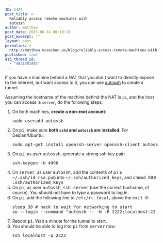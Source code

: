 ```yaml
---
ID: 1424
post_title: >
  Reliably access remote machines with
  autossh
author: matthew
post_date: 2015-08-14 00:19:15
post_excerpt: ""
layout: post
permalink: >
  http://matthew.mceachen.us/blog/reliably-access-remote-machines-with-autossh-1424.html
published: true
dsq_thread_id:
  - "4031501895"
---
```

If you have a machine behind a NAT that you don't want to directly expose to the internet, but want access to it, you can use <a href="http://www.harding.motd.ca/autossh/">autossh</a> to create a tunnel.

Assuming the hostname of the machine behind the NAT is <code>pi</code>, and the host you can access is <code>server</code>, do the following steps:

<!--more-->

<ol>
<li>On both machines, <strong>create a non-root account</strong>: <pre>sudo useradd autossh</pre></li>

<li>On <tt>pi</tt>, make sure <strong>both <code>sshd</code> and <code>autossh</code> are installed</strong>. For Debian/Ubuntu:

<pre>sudo apt-get install openssh-server openssh-client autossh</pre></li>

<li>On <tt>pi</tt>, as user <tt>autossh</tt>, generate a strong ssh key pair:<pre>ssh-keygen -b 4096</pre></li>

<li>On <tt>server</tt>, as user <tt>autossh</tt>, add the contents of <tt>pi</tt>'s <tt>~/.ssh/id_rsa.pub</tt> into <tt>~/.ssh/authorized_keys</tt>, and <tt>chmod 600 .ssh/authorized_keys</tt></li>

<li>On <tt>pi</tt>, as user <tt>autossh</tt>, <tt>ssh server</tt> (use the correct hostname, of course). You should not have to type a password to log in.</li>

<li>On <tt>pi</tt>, add the following line to <tt>/etc/rc.local</tt>, above the <tt>exit 0</tt>: 
<pre>
sleep 30 # hack to wait for networking to start
su --login --command "autossh -- -N -R 2222:localhost:22 server" autossh &
</pre></li>

<li>Reboot <tt>pi</tt>. Wait a minute for the tunnel to start.</li>

<li>You should be able to log into <tt>pi</tt> from <tt>server</tt> now: <pre>ssh localhost -p 2222</pre> </li>
</ol>